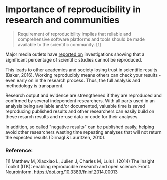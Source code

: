 # Importance of reproducibility in research and communities

> Requirement of reproducibility implies that reliable and comprehensive software platforms and tools should be made available to the scientific community. [1]  

Major media outlets have [reported on](https://www.theguardian.com/science/2018/aug/27/attempt-to-replicate-major-social-scientific-findings-of-past-decade-fails) investigations showing that a significant percentage of scientific studies cannot be reproduced.

This leads to other academics and society losing trust in scientific results (Baker, 2016). Working reproducibly means others can check your results - even early on in the research process. Thus, the full analysis and methodology is transparent.

Research output and evidence are strengthened if they are reproduced and confirmed by several independent researchers. With all parts used in an analysis being available and/or documented, valuable time is saved reproducing published results and other researchers can easily build on these resarch results and re-use data or code for their analyses.

In addition, so called "negative results" can be published easily, helping avoid other researchers wasting time repeating analyses that will not return the expected results (Dirnagl & Lauritzen, 2010).

### Reference:

[1] Matthew M, Xiaoxiao L, Julien J, Charles M, Luis I. (2014) The Insight Toolkit (ITK): enabling reproducible research and open science. Front. Neuroinform. https://doi.org/10.3389/fninf.2014.00013
